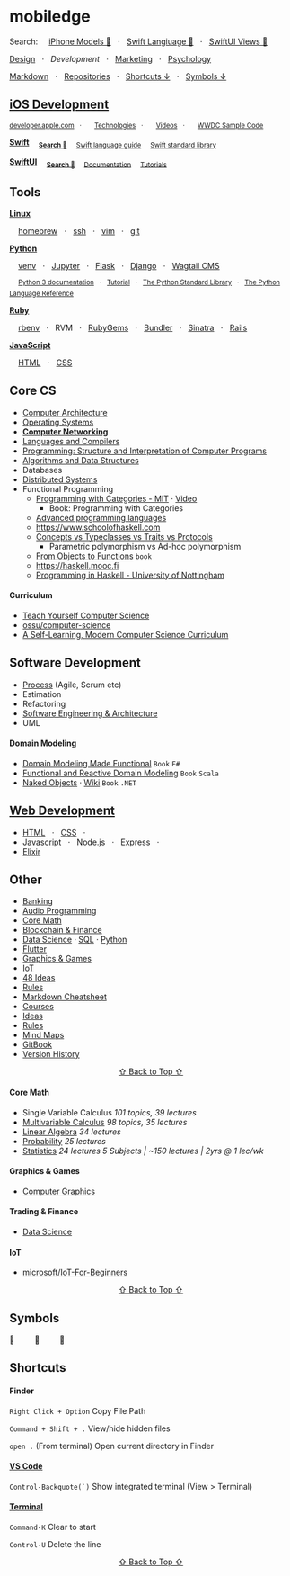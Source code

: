 # mobiledge

Search: &nbsp; &nbsp;
[iPhone Models 🔎](http://mobiledge.github.io/search/iphone-models.html)  &nbsp; · &nbsp;
[Swift Langiuage 🔎](http://mobiledge.github.io/search/swift-lang.html) &nbsp; · &nbsp;
[SwiftUI Views 🔎](http://mobiledge.github.io/search/swiftui-views.html)

[Design](https://github.com/mobilege/design/blob/master/README.md) &nbsp; · &nbsp;
*Development* &nbsp; · &nbsp;
[Marketing](https://github.com/mobilege/marketing/blob/master/README.md) &nbsp; · &nbsp;
[Psychology](https://github.com/mobilege/psychology/blob/master/README.md)

[Markdown](https://github.com/mobilege/mobilege.github.io/blob/master/markdown.md) &nbsp; · &nbsp;
[Repositories](https://github.com/mobilege?tab=repositories) &nbsp; · &nbsp;
[Shortcuts ↓](#shortcuts) &nbsp; · &nbsp;
[Symbols ↓](#symbols)

## [**iOS Development**](https://github.com/mobilege/ios-development/blob/master/README.md)

<sub>[developer.apple.com](https://developer.apple.com) &nbsp; · &nbsp;
&nbsp; &nbsp; [Technologies](https://developer.apple.com/documentation/technologies) &nbsp; · &nbsp;
&nbsp; &nbsp; [Videos](https://developer.apple.com/videos/) &nbsp; · &nbsp;
&nbsp; &nbsp; [WWDC Sample Code](https://developer.apple.com/sample-code/wwdc/2023/)</sub>


[**Swift**](https://github.com/mobilege/swift/blob/master/README.md)
<sub>
&nbsp; &nbsp; [**Search 🔎**](http://mobiledge.github.io/search/swift-lang.html)
&nbsp; &nbsp; [Swift language guide](https://docs.swift.org/swift-book/documentation/the-swift-programming-language/)
&nbsp; &nbsp; [Swift standard library](https://developer.apple.com/documentation/swift/swift-standard-library)
</sub>

[**SwiftUI**](https://github.com/mobilege/ios-development/blob/master/swiftui.md)
<sub>
&nbsp; &nbsp; [**Search 🔎**](http://mobiledge.github.io/search/swiftui-views.html)
&nbsp; &nbsp; [Documentation](https://developer.apple.com/documentation/swiftui/)
&nbsp; &nbsp; [Tutorials](https://developer.apple.com/tutorials/swiftui)
</sub>

## Tools
[**Linux**](https://github.com/mobilege/unix/blob/master/README.md)

&nbsp; &nbsp; 
[homebrew](https://github.com/mobilege/unix/blob/master/homebrew.md#homebrew) &nbsp; · &nbsp;
[ssh](https://github.com/mobilege/unix/blob/master/ssh.md) &nbsp; · &nbsp;
[vim](https://github.com/mobilege/unix/blob/master/vim.md) &nbsp; · &nbsp;
[git](https://github.com/mobilege/unix/blob/master/git.md)


[**Python**](https://github.com/mobilege/data-science/blob/master/python.md)

&nbsp; &nbsp; 
[venv](https://github.com/mobiledge/data-science/blob/master/python.md#venv-) &nbsp; · &nbsp;
[Jupyter](https://github.com/mobiledge/data-science/blob/master/python.md#jupyter-) &nbsp; · &nbsp;
[Flask](https://github.com/mobilege/web-development/blob/master/flask.md#flask) &nbsp; · &nbsp;
[Django](https://github.com/mobilege/web-development/blob/master/django.md) &nbsp; · &nbsp;
[Wagtail CMS](https://github.com/wagtail/wagtail)

&nbsp; &nbsp; 
<sup>[Python 3 documentation](https://docs.python.org/3/) &nbsp; · &nbsp;
[Tutorial](https://docs.python.org/3/tutorial/index.html) &nbsp; · &nbsp;
[The Python Standard Library](https://docs.python.org/3/library/index.html) &nbsp; · &nbsp;
[The Python Language Reference](https://docs.python.org/3/reference/index.html)</sup>


[**Ruby**](https://github.com/mobilege/web-development/blob/master/ruby.md)

&nbsp; &nbsp; 
[rbenv](https://github.com/mobilege/web-development/blob/master/ruby-rbenv.md) &nbsp; · &nbsp;
RVM &nbsp; · &nbsp;
[RubyGems](https://github.com/mobilege/web-development/blob/master/ruby-rubygems.md) &nbsp; · &nbsp;
[Bundler](https://github.com/mobilege/web-development/blob/master/ruby-bundler.md) &nbsp; · &nbsp;
[Sinatra](https://github.com/mobilege/web-development/blob/master/rb-sinatra.md) &nbsp; · &nbsp;
[Rails](https://github.com/mobilege/web-development/blob/master/ruby-rails.md)


[**JavaScript**](https://github.com/mobilege/web-development/blob/master/javascript.md)

&nbsp; &nbsp; 
[HTML](https://github.com/mobilege/web-development/blob/master/html.md) &nbsp; · &nbsp;
[CSS](https://github.com/mobilege/web-development/blob/master/css.md)



## Core CS
- [Computer Architecture](https://github.com/mobilege/computer-architecture/blob/master/README.md)
- [Operating Systems](https://github.com/mobilege/operating-systems/blob/main/README.md)
- [**Computer Networking**](https://github.com/mobilege/computer-networking/blob/master/README.md)
- [Languages and Compilers](https://github.com/mobilege/compilers/blob/master/README.md)
- [Programming: Structure and Interpretation of Computer Programs](https://github.com/mobilege/sicp/blob/master/README.md)
- [Algorithms and Data Structures](https://github.com/mobilege/algorithms)
- Databases
- [Distributed Systems](https://github.com/mobilege/distributed-systems/blob/master/README.md)
- Functional Programming
  - [Programming with Categories - MIT](http://brendanfong.com/programmingcats.html) · [Video](https://youtube.com/playlist?list=PLhgq-BqyZ7i7MTGhUROZy3BOICnVixETS)
    - Book: Programming with Categories 
  - [Advanced programming languages](https://matt.might.net/articles/best-programming-languages/)
  - https://www.schoolofhaskell.com
  - [Concepts vs Typeclasses vs Traits vs Protocols](https://www.youtube.com/watch?v=E-2y1qHQvTg)
    - Parametric polymorphism vs Ad-hoc polymorphism
  - [From Objects to Functions](https://pragprog.com/titles/uboop/from-objects-to-functions/) `book`
  - https://haskell.mooc.fi
  - [Programming in Haskell - University of Nottingham](http://www.cs.nott.ac.uk/~pszgmh/pih.html)

 

#### Curriculum 
- [Teach Yourself Computer Science](https://teachyourselfcs.com/)
- [ossu/computer-science](https://github.com/ossu/computer-science)
- [A Self-Learning, Modern Computer Science Curriculum](https://functionalcs.github.io/curriculum/)


## Software Development
  - [Process](https://github.com/mobilege/software-development-process/blob/main/README.md) (Agile, Scrum etc)
  - Estimation
  - Refactoring
  - [Software Engineering & Architecture](https://github.com/mobilege/software-engg-arch/blob/master/README.md)
  - UML

#### Domain Modeling
- [Domain Modeling Made Functional](https://pragprog.com/titles/swdddf/domain-modeling-made-functional/) `Book` `F#`
- [Functional and Reactive Domain Modeling](https://www.amazon.ca/Functional-Reactive-Domain-Modeling-Debasish/dp/1617292249) `Book` `Scala`
- [Naked Objects](https://a.co/d/ccjja27) · [Wiki](https://en.wikipedia.org/wiki/Naked_Objects_for_.NET) `Book` `.NET`

## [Web Development](https://github.com/mobilege/web-development/blob/master/README.md)

- [HTML](https://github.com/mobilege/web-development/blob/master/html.md) &nbsp; · &nbsp;
[CSS](https://github.com/mobilege/web-development/blob/master/css.md) &nbsp; · &nbsp;
- [Javascript](https://github.com/mobilege/web-development/blob/master/javascript.md) &nbsp; · &nbsp;
Node.js &nbsp; · &nbsp;
Express &nbsp; · &nbsp;
- [Elixir](https://github.com/mobiledge/web-development/blob/master/elixir.md)


## Other
- [Banking](https://github.com/mobiledge/mobiledge.github.io/blob/master/banking.md)
- [Audio Programming](https://github.com/mobilege/audio-programming/blob/main/README.md)
- [Core Math](#core-math)
- [Blockchain & Finance](#trading--finance) 
- [Data Science](https://github.com/mobilege/data-science/blob/master/README.md)
 · [SQL](https://github.com/mobilege/data-science/blob/master/sql.md)
 · [Python](https://github.com/mobilege/data-science/blob/master/python.md)
- [Flutter](https://github.com/mobiledge/flutter/blob/main/README.md)
- [Graphics & Games](#graphics--games)
- [IoT](#iot)
- [48 Ideas](#48-ideas)
- [Rules](#rules)
- [Markdown Cheatsheet](#markdown-cheatsheet)
- [Courses](https://github.com/mobilege/mobilege.github.io/blob/master/courses.md)
- [Ideas](https://github.com/mobilege/mobilege.github.io/blob/master/ideas.md#ideas)
- [Rules](https://github.com/mobilege/mobilege.github.io/blob/master/rules.md#rules)
- [Mind Maps](https://miro.com/app/dashboard/)
- [GitBook](https://app.gitbook.com/@rabin-aapl/spaces)
- [Version History](https://github.com/mobilege/mobilege.github.io/blob/master/version-history.md)

<p align="center"><a href="#mobilege">⇧ Back to Top ⇧</a></p>



#### Core Math
- Single Variable Calculus *101 topics, 39 lectures*
- [Multivariable Calculus](https://github.com/mobilege/multivariable-calculus/blob/master/README.md) *98 topics, 35 lectures*
- [Linear Algebra](https://github.com/mobilege/linear-algebra/blob/master/README.md) *34 lectures*
- [Probability](https://github.com/mobilege/probability/blob/master/README.md) *25 lectures*
- [Statistics](https://github.com/mobilege/statistics/blob/master/README.md) *24 lectures*
*5 Subjects | ~150 lectures | 2yrs @ 1 lec/wk*


#### Graphics & Games
- [Computer Graphics](https://github.com/mobilege/computer-graphics/blob/master/README.md)


#### Trading & Finance
- [Data Science](https://github.com/mobilege/data-science/blob/master/README.md)


#### IoT
- [microsoft/IoT-For-Beginners](https://github.com/microsoft/IoT-For-Beginners)

<p align="center"><a href="#mobilege">⇧ Back to Top ⇧</a></p>


## Symbols
 &nbsp; &nbsp; &nbsp; &nbsp; 
📖 &nbsp; &nbsp; &nbsp; &nbsp; 
🎦

## Shortcuts

#### Finder

`Right Click + Option` Copy File Path

`Command + Shift + .` View/hide hidden files 

`open .` (From terminal) Open current directory in Finder

#### [VS Code](https://code.visualstudio.com/shortcuts/keyboard-shortcuts-macos.pdf) 

``Control-Backquote(`)`` Show integrated terminal (View > Terminal)

#### [Terminal](https://support.apple.com/en-ca/guide/terminal/trmlshtcts/mac)


`Command-K` Clear to start

`Control-U` Delete the line



<p align="center"><a href="#mobilege">⇧ Back to Top ⇧</a></p>
